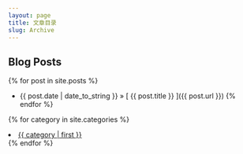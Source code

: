 ```yaml
---
layout: page
title: 文章目录
slug: Archive
---
```


## Blog Posts

{% for post in site.posts %}
  * {{ post.date | date_to_string }} &raquo; [ {{ post.title }} ]({{ post.url }})
{% endfor %}

{% for category in site.categories %}
    <li style="font-size: {{ category | last | size | times: 100 | divided_by: site.categories.size }}%">
        <a href="/{{ category | first | slugize }}/">
            {{ category | first }}
        </a>
    </li>
{% endfor %}